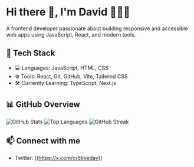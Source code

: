 # Hi there 👋, I'm David 👨🏽‍💻

A frontend developer passionate about building responsive and accessible web apps using JavaScript, React, and modern tools.

## 🔧 Tech Stack
- 💻 Languages: JavaScript, HTML, CSS
- ⚙️ Tools: React, Git, GitHub, Vite, Tailwind CSS
- 🛠️ Currently Learning: TypeScript, Next.js

## 📊 GitHub Overview

![GitHub Stats](https://github-readme-stats.vercel.app/api?username=Cr8tiveDav&show_icons=true&theme=radical)
![Top Languages](https://github-readme-stats.vercel.app/api/top-langs/?username=Cr8tiveDav&layout=compact&theme=radical)
![GitHub Streak](https://github-readme-streak-stats.herokuapp.com/?user=Cr8tiveDav&theme=radical)

## 📫 Connect with me
- Twitter: [(https://x.com/cr8tivedav)]

